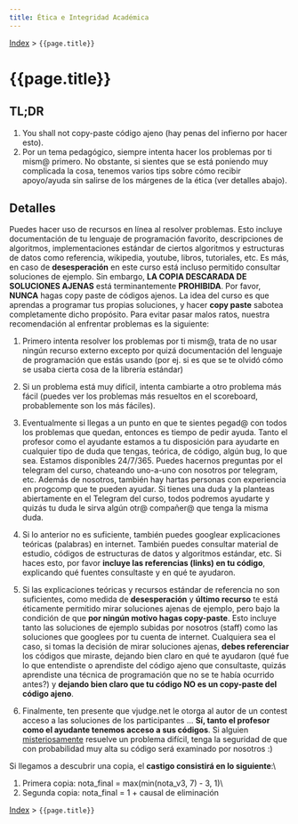 ```yaml
---
title: Ética e Integridad Académica
---
```


[Index](index) > ```{{page.title}}```

# {{page.title}}

## TL;DR
1. You shall not copy-paste código ajeno (hay penas del infierno por hacer esto).
2. Por un tema pedagógico, siempre intenta hacer los problemas por ti mism@ primero. No obstante, si sientes que se está poniendo muy complicada la cosa, tenemos varios tips sobre cómo recibir apoyo/ayuda sin salirse de los márgenes de la ética (ver detalles abajo).

## Detalles
Puedes hacer uso de recursos en línea al resolver problemas. Esto incluye documentación de tu lenguaje de programación favorito, descripciones de algoritmos, implementaciones estándar de ciertos algoritmos y estructuras de datos como referencia, wikipedia, youtube, libros, tutoriales, etc. Es más, en caso de **desesperación** en este curso está incluso permitido consultar soluciones de ejemplo. Sin embargo, **LA COPIA DESCARADA DE SOLUCIONES AJENAS** está terminantemente **PROHIBIDA**. Por favor, **NUNCA** hagas copy paste de códigos ajenos. La idea del curso es que aprendas a programar tus propias soluciones, y hacer **copy paste** sabotea completamente dicho propósito. Para evitar pasar malos ratos, nuestra recomendación al enfrentar problemas es la siguiente:

1. Primero intenta resolver los problemas por ti mism@, trata de no usar ningún recurso externo excepto por quizá documentación del lenguaje de programación que estás usando (por ej. si es que se te olvidó cómo se usaba cierta cosa de la librería estándar)

2. Si un problema está muy difícil, intenta cambiarte a otro problema más fácil (puedes ver los problemas más resueltos en el scoreboard, probablemente son los más fáciles).

3. Eventualmente si llegas a un punto en que te sientes pegad@ con todos los problemas que quedan, entonces es tiempo de pedir ayuda. Tanto el profesor como el ayudante estamos a tu disposición para ayudarte en cualquier tipo de duda que tengas, teórica, de código, algún bug, lo que sea. Estamos disponibles 24/7/365. Puedes hacernos preguntas por el telegram del curso, chateando uno-a-uno con nosotros por telegram, etc. Además de nosotros, también hay hartas personas con experiencia en progcomp que te pueden ayudar. Si tienes una duda y la planteas abiertamente en el Telegram del curso, todos podremos ayudarte y quizás tu duda le sirva algún otr@ compañer@ que tenga la misma duda.

4. Si lo anterior no es suficiente, también puedes googlear explicaciones teóricas (palabras) en internet. También puedes consultar material de estudio, códigos de estructuras de datos y algoritmos estándar, etc. Si haces esto, por favor **incluye las referencias (links) en tu código**, explicando qué fuentes consultaste y en qué te ayudaron.

5. Si las explicaciones teóricas y recursos estándar de referencia no son suficientes, como medida de **desesperación** y **último recurso** te está éticamente permitido mirar soluciones ajenas de ejemplo, pero bajo la condición de que **por ningún motivo hagas copy-paste**. Esto incluye tanto las soluciones de ejemplo subidas por nosotros (staff) como las soluciones que googlees por tu cuenta de internet. Cualquiera sea el caso, si tomas la decisión de mirar soluciones ajenas, **debes referenciar** los códigos que miraste, dejando bien claro en qué te ayudaron (qué fue lo que entendiste o aprendiste del código ajeno que consultaste, quizás aprendiste una técnica de programación que no se te había ocurrido antes?) y **dejando bien claro que tu código NO es un copy-paste del código ajeno**.

6. Finalmente, ten presente que vjudge.net le otorga al autor de un contest acceso a las soluciones de los participantes ... **Sí, tanto el profesor como el ayudante tenemos acceso a sus códigos**. Si alguien [misteriosamente](https://youtu.be/HQoRXhS7vlU) resuelve un problema difícil, tenga la seguridad de que con probabilidad muy alta su código será examinado por nosotros :)

Si llegamos a descubrir una copia, el  **castigo consistirá en lo siguiente**:\\
1) Primera copia: nota_final = max(min(nota_v3, 7) - 3, 1)\\
2) Segunda copia: nota_final = 1 + causal de eliminación

[Index](index) > ```{{page.title}}```
